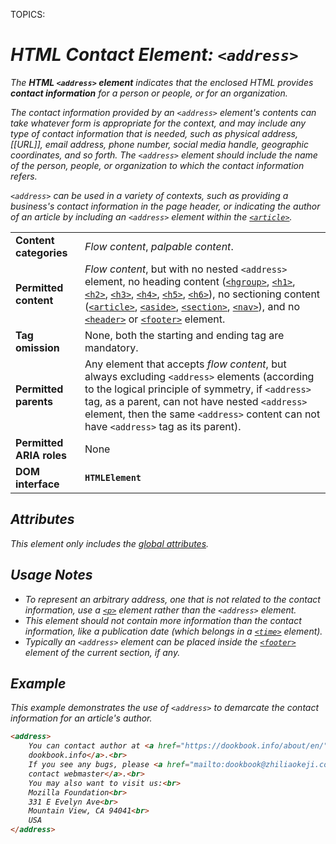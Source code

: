 TOPICS: <address>

# HTML Contact Element: `<address>`

The **HTML `<address>` element** indicates that the enclosed HTML provides **contact information** for
a person or people, or for an organization.

The contact information provided by an `<address>` element's contents can take whatever form is
appropriate for the context, and may include any type of contact information that is needed,
such as *physical address*, *[[URL]]*, *email address*, *phone number*, *social media handle*,
*geographic coordinates*, and so forth. The `<address>` element should include the name of the
person, people, or organization to which the contact information refers.

`<address>` can be used in a variety of contexts, such as providing a business's contact information
in the page header, or indicating the author of an article by including an `<address>`
element within the *[`<article>`](/en/webfrontend/<article>)*.

|  |  |
| :-- | :-- |
| **Content categories** | *Flow content*, *palpable content*. |
| **Permitted content** | *Flow content*, but with no nested `<address>` element, no heading content ([`<hgroup>`](/en/webfrontend/<hgroup>), [`<h1>`](/en/webfrontend/<h1>), [`<h2>`](/en/webfrontend/<h2>), [`<h3>`](/en/webfrontend/<h3>), [`<h4>`](/en/webfrontend/<h4>), [`<h5>`](/en/webfrontend/<h5>), [`<h6>`](/en/webfrontend/<h6>)), no sectioning content ([`<article>`](/en/webfrontend/<article>), [`<aside>`](/en/webfrontend/<aside>), [`<section>`](/en/webfrontend/<section>), [`<nav>`](/en/webfrontend/<nav>)), and no [`<header>`](/en/webfrontend/<header>) or [`<footer>`](/en/webfrontend/<footer>) element. |
| **Tag omission** | None, both the starting and ending tag are mandatory. |
| **Permitted parents** | Any element that accepts *flow content*, but always excluding `<address>` elements (according to the logical principle of symmetry, if `<address>` tag, as a parent, can not have nested `<address>` element, then the same `<address>` content can not have `<address>` tag as its parent). |
| **Permitted ARIA roles** | None |
| **DOM interface** | **`HTMLElement`** |

## Attributes

This element only includes the [global attributes](/en/webfrontend/HTML_Global_Attributes).

## Usage Notes

- To represent an arbitrary address, one that is not related to the contact information, use a
[`<p>`](/en/webfrontend/<p>) element rather than the `<address>` element.
- This element should not contain more information than the contact information, like a publication
date (which belongs in a [`<time>`](/en/webfrontend/<time>) element).
- Typically an `<address>` element can be placed inside the
[`<footer>`](/en/webfrontend/<footer>) element of the current section, if any.

## Example

This example demonstrates the use of `<address>` to demarcate the contact
information for an article's author.

```html
<address>
    You can contact author at <a href="https://dookbook.info/about/en/">
    dookbook.info</a>.<br>
    If you see any bugs, please <a href="mailto:dookbook@zhiliaokeji.com">
    contact webmaster</a>.<br>
    You may also want to visit us:<br>
    Mozilla Foundation<br>
    331 E Evelyn Ave<br>
    Mountain View, CA 94041<br>
    USA
</address>
```
